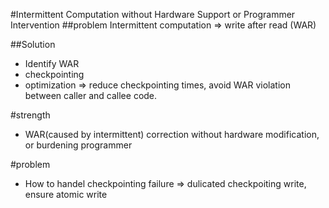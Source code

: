 #Intermittent Computation without Hardware Support or Programmer Intervention 
##problem
Intermittent computation => write after read (WAR)

##Solution
* Identify WAR
* checkpointing
* optimization => reduce checkpointing times, avoid WAR violation between caller and callee code.

#strength
* WAR(caused by intermittent) correction without hardware modification, or burdening programmer

#problem
* How to handel checkpointing failure => dulicated checkpoiting write, ensure atomic write
